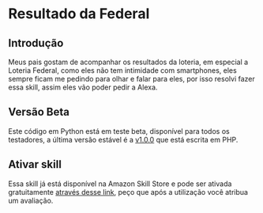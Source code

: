 # Resultado da Federal

## Introdução

Meus pais gostam de acompanhar os resultados da loteria, em especial a Loteria Federal, como eles não tem intimidade com smartphones, eles sempre ficam me pedindo para olhar e falar para eles, por isso resolvi fazer essa skill, assim eles vão poder pedir a Alexa.


## Versão Beta

Este código em Python está em teste beta, disponível para todos os testadores, a última versão estável é a [v1.0.0](https://github.com/leonetecbr/alexa-resultado-federal/releases/tag/v1.0.0) que está escrita em PHP.

## Ativar skill

Essa skill já está disponível na Amazon Skill Store e pode ser ativada gratuitamente [através desse link](https://www.amazon.com.br/dp/B099X7D5NC), peço que após a utilização você atribua um avaliação.